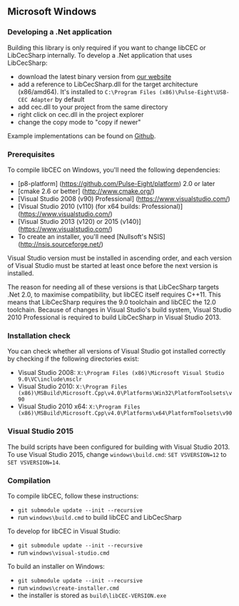 ## Microsoft Windows

### Developing a .Net application
Building this library is only required if you want to change libCEC or LibCecSharp internally.
To develop a .Net application that uses LibCecSharp:
* download the latest binary version from [our website](http://libcec.pulse-eight.com/Downloads)
* add a reference to LibCecSharp.dll for the target architecture (x86/amd64). It's installed to `C:\Program Files (x86)\Pulse-Eight\USB-CEC Adapter` by default
* add cec.dll to your project from the same directory
* right click on cec.dll in the project explorer
* change the copy mode to "copy if newer"

Example implementations can be found on [Github](https://github.com/Pulse-Eight/cec-dotnet).

### Prerequisites
To compile libCEC on Windows, you'll need the following dependencies:
* [p8-platform] (https://github.com/Pulse-Eight/platform) 2.0 or later
* [cmake 2.6 or better] (http://www.cmake.org/)
* [Visual Studio 2008 (v90) Professional] (https://www.visualstudio.com/)
* [Visual Studio 2010 (v110) (for x64 builds: Professional)] (https://www.visualstudio.com/)
* [Visual Studio 2013 (v120) or 2015 (v140)] (https://www.visualstudio.com/)
* To create an installer, you'll need [Nullsoft's NSIS] (http://nsis.sourceforge.net/)

Visual Studio version must be installed in ascending order, and each version of Visual Studio must be started at least once before the next version is installed.

The reason for needing all of these versions is that LibCecSharp targets .Net 2.0, to maximise compatibility, but libCEC itself requires C++11.
This means that LibCecSharp requires the 9.0 toolchain and libCEC the 12.0 toolchain.
Because of changes in Visual Studio's build system, Visual Studio 2010 Professional is required to build LibCecSharp in Visual Studio 2013.

### Installation check

You can check whether all versions of Visual Studio got installed correctly by checking if the following directories exist:
* Visual Studio 2008: `X:\Program Files (x86)\Microsoft Visual Studio 9.0\VC\include\msclr`
* Visual Studio 2010: `X:\Program Files (x86)\MSBuild\Microsoft.Cpp\v4.0\Platforms\Win32\PlatformToolsets\v90`
* Visual Studio 2010 x64: `X:\Program Files (x86)\MSBuild\Microsoft.Cpp\v4.0\Platforms\x64\PlatformToolsets\v90`

### Visual Studio 2015
The build scripts have been configured for building with Visual Studio 2013. To use Visual Studio 2015, change `windows\build.cmd`: `SET VSVERSION=12` to `SET VSVERSION=14`.

### Compilation
To compile libCEC, follow these instructions:
* `git submodule update --init --recursive`
* run `windows\build.cmd` to build libCEC and LibCecSharp

To develop for libCEC in Visual Studio:
* `git submodule update --init --recursive`
* run `windows\visual-studio.cmd`

To build an installer on Windows:
* `git submodule update --init --recursive`
* run `windows\create-installer.cmd`
* the installer is stored as `build\libCEC-VERSION.exe`
